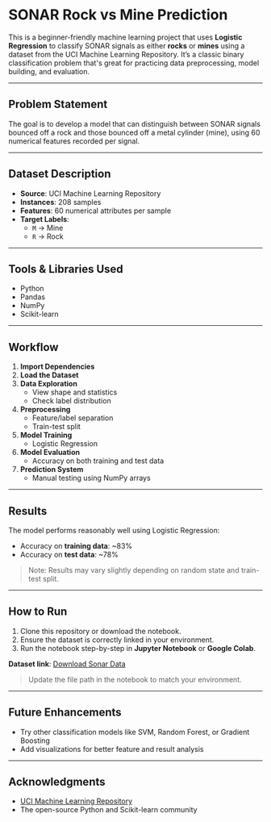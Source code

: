 # SONAR Rock vs Mine Prediction

This is a beginner-friendly machine learning project that uses **Logistic Regression** to classify SONAR signals as either **rocks** or **mines** using a dataset from the UCI Machine Learning Repository. It’s a classic binary classification problem that's great for practicing data preprocessing, model building, and evaluation.

---

## Problem Statement

The goal is to develop a model that can distinguish between SONAR signals bounced off a rock and those bounced off a metal cylinder (mine), using 60 numerical features recorded per signal.

---

## Dataset Description

- **Source**: UCI Machine Learning Repository  
- **Instances**: 208 samples  
- **Features**: 60 numerical attributes per sample  
- **Target Labels**:  
  - `M` → Mine  
  - `R` → Rock

---

## Tools & Libraries Used

- Python
- Pandas  
- NumPy  
- Scikit-learn  

---

## Workflow

1. **Import Dependencies**
2. **Load the Dataset**
3. **Data Exploration**
   - View shape and statistics
   - Check label distribution
4. **Preprocessing**
   - Feature/label separation
   - Train-test split
5. **Model Training**
   - Logistic Regression
6. **Model Evaluation**
   - Accuracy on both training and test data
7. **Prediction System**
   - Manual testing using NumPy arrays

---

## Results

The model performs reasonably well using Logistic Regression:

- Accuracy on **training data**: ~83%  
- Accuracy on **test data**: ~78%  

> Note: Results may vary slightly depending on random state and train-test split.

---

##  How to Run

1. Clone this repository or download the notebook.
2. Ensure the dataset is correctly linked in your environment.
3. Run the notebook step-by-step in **Jupyter Notebook** or **Google Colab**.

**Dataset link**: [Download Sonar Data](https://drive.google.com/file/d/1Tuq_EzLyVneiju99IzPi2hFyYFohfymV/view?usp=drive_link)

> Update the file path in the notebook to match your environment.

---

## Future Enhancements

- Try other classification models like SVM, Random Forest, or Gradient Boosting  
- Add visualizations for better feature and result analysis  

---

## Acknowledgments

- [UCI Machine Learning Repository](https://archive.ics.uci.edu/ml/datasets/connectionist+bench+(sonar,+mines+vs.+rocks))  
- The open-source Python and Scikit-learn community

